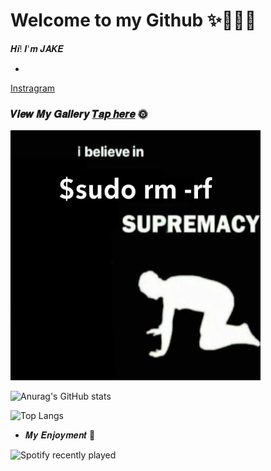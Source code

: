 # Welcome to my Github  ✨🤸🏼‍♀️

𝑯𝒊! 𝑰'𝒎 𝑱𝑨𝑲𝑬 

- 
[Instragram](https://youtu.be/dQw4w9WgXcQ)<br>

### 𝑽𝒊𝒆𝒘 𝑴𝒚 𝑮𝒂𝒍𝒍𝒆𝒓𝒚 [𝑻𝒂𝒑 𝒉𝒆𝒓𝒆](http://vsco.co/suthatrithip) 🌞
<img src="./sudo.JPG" width="400" height="400">

![Anurag's GitHub stats](https://github-readme-stats.vercel.app/api?username=JAKEYSLINKY&theme=tokyonight&width=500)<br>

![Top Langs](https://github-readme-stats.vercel.app/api/top-langs/?username=JAKEYSLINKY&theme=radical)



- 𝑴𝒚 𝑬𝒏𝒋𝒐𝒚𝒎𝒆𝒏𝒕 🫧


![Spotify recently played](https://spotify-recently-played-readme.vercel.app/api?user=31cvbqugbj36s276q4whfbhwjqri&width=600&count=5)



